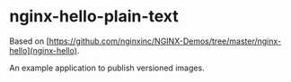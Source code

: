 # nginx-hello-plain-text

Based on [https://github.com/nginxinc/NGINX-Demos/tree/master/nginx-hello](nginx-hello).

An example application to publish versioned images.
